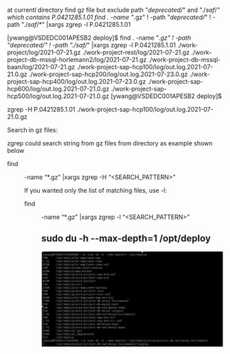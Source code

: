 

at currentl directory find gz file but exclude path "*deprecated/*" and "./*saf*/*" which contains P.0421285.1.01
find . -name "*.gz" ! -path "*deprecated/*"   ! -path "./*saf*/*" |xargs zgrep -l P.0421285.1.01


[ywang@VSDEDC001APESB2 deploy]$  find . -name "*.gz" ! -path "*deprecated/*"   ! -path "./*saf*/*" |xargs zgrep -l P.0421285.1.01
./work-project/log/2021-07-21.gz
./work-project-rest/log/2021-07-21.gz
./work-project-db-mssql-horlemann2/log/2021-07-21.gz
./work-project-db-mssql-baan/log/2021-07-21.gz
./work-project-sap-hcp100/log/out.log.2021-07-21.0.gz
./work-project-sap-hcp200/log/out.log.2021-07-23.0.gz
./work-project-sap-hcp400/log/out.log.2021-07-23.0.gz
./work-project-sap-hcp600/log/out.log.2021-07-21.0.gz
./work-project-sap-hcp500/log/out.log.2021-07-21.0.gz
[ywang@VSDEDC001APESB2 deploy]$


zgrep -H P.0421285.1.01 ./work-project-sap-hcp100/log/out.log.2021-07-21.0.gz

Search in gz files:

zgrep could search string from gz files from directory as example shown below

find <DIR>  -name “*.gz” |xargs zgrep -H “<SEARCH_PATTERN>”

If you wanted only the list of matching files, use -l:

find <DIR>  -name “*.gz” |xargs zgrep -l “<SEARCH_PATTERN>”



## sudo du -h --max-depth=1 /opt/deploy 

![image-20210809090531158](linux.assets/image-20210809090531158.png)

